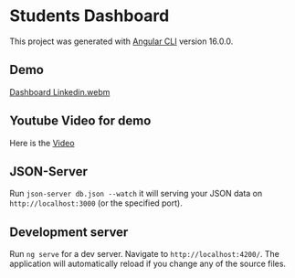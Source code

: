 # Students Dashboard

This project was generated with [Angular CLI](https://github.com/angular/angular-cli) version 16.0.0.

## Demo

[Dashboard Linkedin.webm](https://github.com/ahmedelayk/Student-Dashboard/assets/50213964/9dbe4ea5-3880-4846-9d19-9fbe6f114d00)


## Youtube Video for demo
Here is the [Video](https://youtu.be/fpN78FWQJZ0)
## JSON-Server

Run `json-server db.json --watch` it will serving your JSON data on `http://localhost:3000` (or the specified port).

## Development server

Run `ng serve` for a dev server. Navigate to `http://localhost:4200/`. The application will automatically reload if you change any of the source files.
